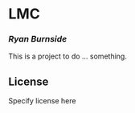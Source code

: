 # LMC
### _Ryan Burnside_

This is a project to do ... something.

## License

Specify license here

